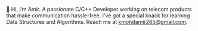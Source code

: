 👋 Hi, I’m Amir. A passionate C/C++ Developer working on telecom products that make communication hassle-free.
I've got a special knack for learning Data Structures and Algorithms.
Reach me at kmohdamir265@gmail.com.
